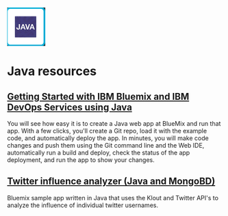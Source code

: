 ![Java icon](images/java.gif)
# Java resources

##     <Tutorial> [Getting Started with IBM Bluemix and IBM DevOps Services using Java](tutorials/jazzeditorjava)
You will see how easy it is to create a Java web app at BlueMix and run that app. With a few clicks, you'll create a Git repo, load it with the example code, and automatically deploy the app. In minutes, you will make code changes and push them using the Git command line and the Web IDE, automatically run a build and deploy, check the status of the app deployment, and run the app to show your changes.

## <Sample> [Twitter influence analyzer (Java and MongoBD)](https://hub.jazz.net/project/jstart/Twitter%20Influencer%20Analyzer%20%28Java%29/overview)
Bluemix sample app written in Java that uses the Klout and Twitter API's to analyze the influence of individual twitter usernames.